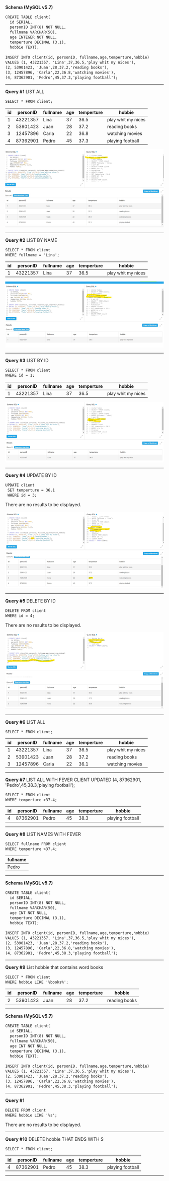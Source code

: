 **Schema (MySQL v5.7)**

    CREATE TABLE client(
      id SERIAL,
      personID INT(8) NOT NULL,
      fullname VARCHAR(50),
      age INTEGER NOT NULL,
      temperture DECIMAL (3,1),
      hobbie TEXT);
      
    INSERT INTO client(id, personID, fullname,age,temperture,hobbie)
    VALUES (1, 43221357, 'Lina',37,36.5,'play whit my nices'),
    (2, 53901423, 'Juan',28,37.2,'reading books'),
    (3, 12457896, 'Carla',22,36.8,'watching movies'),
    (4, 87362901, 'Pedro',45,37.3,'playing football');
    
    

---

**Query #1**
LIST ALL

    SELECT * FROM client;

| id  | personID | fullname | age | temperture | hobbie             |
| --- | -------- | -------- | --- | ---------- | ------------------ |
| 1   | 43221357 | Lina     | 37  | 36.5       | play whit my nices |
| 2   | 53901423 | Juan     | 28  | 37.2       | reading books      |
| 3   | 12457896 | Carla    | 22  | 36.8       | watching movies    |
| 4   | 87362901 | Pedro    | 45  | 37.3       | playing football   |

![LIST ALL](../img/MySQL%20list%20all.jpg)

---
**Query #2**
LIST BY NAME

    SELECT * FROM client
    WHERE fullname = 'Lina';

| id  | personID | fullname | age | temperture | hobbie             |
| --- | -------- | -------- | --- | ---------- | ------------------ |
| 1   | 43221357 | Lina     | 37  | 36.5       | play whit my nices |

![LIST BY NAME](../img/MySQL%20list%20by%20name.jpg)

---
**Query #3**
LIST BY ID

    SELECT * FROM client
    WHERE id = 1;

| id  | personID | fullname | age | temperture | hobbie             |
| --- | -------- | -------- | --- | ---------- | ------------------ |
| 1   | 43221357 | Lina     | 37  | 36.5       | play whit my nices |

![LIST BY ID](../img/MySQL%20list%20by%20id.jpg)

---
**Query #4**
UPDATE BY ID

    UPDATE client
     SET temperture = 36.1
     WHERE id = 3;

There are no results to be displayed.

![UPDATE BY ID](../img/MySQL%20update%20by%20id.jpg)

---
**Query #5**
DELETE BY ID

    DELETE FROM client
    WHERE id = 4;

There are no results to be displayed.

![DELETE BY ID](../img/MySQL%20delete%20by%20id.jpg)

---
**Query #6**
LIST ALL 

    SELECT * FROM client;

| id  | personID | fullname | age | temperture | hobbie             |
| --- | -------- | -------- | --- | ---------- | ------------------ |
| 1   | 43221357 | Lina     | 37  | 36.5       | play whit my nices |
| 2   | 53901423 | Juan     | 28  | 37.2       | reading books      |
| 3   | 12457896 | Carla    | 22  | 36.1       | watching movies    |


---

**Query #7**
LIST ALL WITH FEVER
CLIENT UPDATED (4, 87362901, 'Pedro',45,38.3,'playing football');

    SELECT * FROM client
    WHERE temperture >37.4;

| id  | personID | fullname | age | temperture | hobbie           |
| --- | -------- | -------- | --- | ---------- | ---------------- |
| 4   | 87362901 | Pedro    | 45  | 38.3       | playing football |

---

**Query #8**
LIST NAMES WITH FEVER

    SELECT fullname FROM client
    WHERE temperture >37.4;

| fullname |
| -------- |
| Pedro    |

---

**Schema (MySQL v5.7)**

    CREATE TABLE client(
      id SERIAL,
      personID INT(8) NOT NULL,
      fullname VARCHAR(50),
      age INT NOT NULL,
      temperture DECIMAL (3,1),
      hobbie TEXT);
      
    INSERT INTO client(id, personID, fullname,age,temperture,hobbie)
    VALUES (1, 43221357, 'Lina',37,36.5,'play whit my nices'),
    (2, 53901423, 'Juan',28,37.2,'reading books'),
    (3, 12457896, 'Carla',22,36.8,'watching movies'),
    (4, 87362901, 'Pedro',45,38.3,'playing football');
    
    

---

**Query #9**
List hobbie that contains word books

    SELECT * FROM client
    WHERE hobbie LIKE '%books%';

| id  | personID | fullname | age | temperture | hobbie        |
| --- | -------- | -------- | --- | ---------- | ------------- |
| 2   | 53901423 | Juan     | 28  | 37.2       | reading books |

---

**Schema (MySQL v5.7)**

    CREATE TABLE client(
      id SERIAL,
      personID INT(8) NOT NULL,
      fullname VARCHAR(50),
      age INT NOT NULL,
      temperture DECIMAL (3,1),
      hobbie TEXT);
      
    INSERT INTO client(id, personID, fullname,age,temperture,hobbie)
    VALUES (1, 43221357, 'Lina',37,36.5,'play whit my nices'),
    (2, 53901423, 'Juan',28,37.2,'reading books'),
    (3, 12457896, 'Carla',22,36.8,'watching movies'),
    (4, 87362901, 'Pedro',45,38.3,'playing football');
    
    

---

**Query #1**

    DELETE FROM client
    WHERE hobbie LIKE '%s';

There are no results to be displayed.

---
**Query #10**
DELETE hobbie THAT ENDS WITH S

    SELECT * FROM client;

| id  | personID | fullname | age | temperture | hobbie           |
| --- | -------- | -------- | --- | ---------- | ---------------- |
| 4   | 87362901 | Pedro    | 45  | 38.3       | playing football |

---

